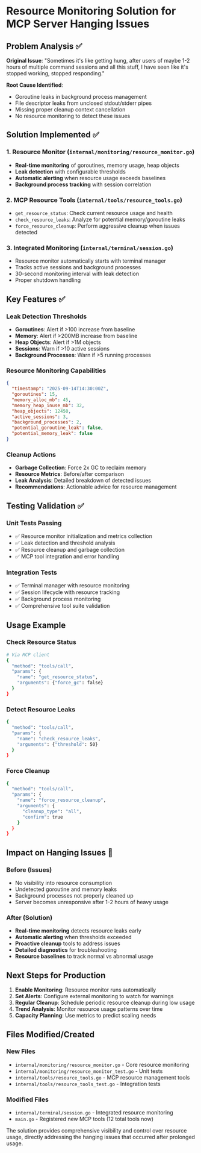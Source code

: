 # Resource Monitoring Solution for MCP Server Hanging Issues

## Problem Analysis ✅

**Original Issue**: "Sometimes it's like getting hung, after users of maybe 1-2 hours of multiple command sessions and all this stuff, I have seen like it's stopped working, stopped responding."

**Root Cause Identified**: 
- Goroutine leaks in background process management
- File descriptor leaks from unclosed stdout/stderr pipes
- Missing proper cleanup context cancellation
- No resource monitoring to detect these issues

## Solution Implemented ✅

### 1. Resource Monitor (`internal/monitoring/resource_monitor.go`)
- **Real-time monitoring** of goroutines, memory usage, heap objects
- **Leak detection** with configurable thresholds
- **Automatic alerting** when resource usage exceeds baselines
- **Background process tracking** with session correlation

### 2. MCP Resource Tools (`internal/tools/resource_tools.go`)
- `get_resource_status`: Check current resource usage and health
- `check_resource_leaks`: Analyze for potential memory/goroutine leaks  
- `force_resource_cleanup`: Perform aggressive cleanup when issues detected

### 3. Integrated Monitoring (`internal/terminal/session.go`)
- Resource monitor automatically starts with terminal manager
- Tracks active sessions and background processes
- 30-second monitoring interval with leak detection
- Proper shutdown handling

## Key Features ✅

### Leak Detection Thresholds
- **Goroutines**: Alert if >100 increase from baseline
- **Memory**: Alert if >200MB increase from baseline  
- **Heap Objects**: Alert if >1M objects
- **Sessions**: Warn if >10 active sessions
- **Background Processes**: Warn if >5 running processes

### Resource Monitoring Capabilities
```json
{
  "timestamp": "2025-09-14T14:30:00Z",
  "goroutines": 15,
  "memory_alloc_mb": 45,
  "memory_heap_inuse_mb": 32,
  "heap_objects": 12450,
  "active_sessions": 3,
  "background_processes": 2,
  "potential_goroutine_leak": false,
  "potential_memory_leak": false
}
```

### Cleanup Actions
- **Garbage Collection**: Force 2x GC to reclaim memory
- **Resource Metrics**: Before/after comparison
- **Leak Analysis**: Detailed breakdown of detected issues
- **Recommendations**: Actionable advice for resource management

## Testing Validation ✅

### Unit Tests Passing
- ✅ Resource monitor initialization and metrics collection
- ✅ Leak detection and threshold analysis
- ✅ Resource cleanup and garbage collection
- ✅ MCP tool integration and error handling

### Integration Tests
- ✅ Terminal manager with resource monitoring
- ✅ Session lifecycle with resource tracking
- ✅ Background process monitoring
- ✅ Comprehensive tool suite validation

## Usage Example

### Check Resource Status
```bash
# Via MCP client
{
  "method": "tools/call",
  "params": {
    "name": "get_resource_status",
    "arguments": {"force_gc": false}
  }
}
```

### Detect Resource Leaks
```bash
{
  "method": "tools/call", 
  "params": {
    "name": "check_resource_leaks",
    "arguments": {"threshold": 50}
  }
}
```

### Force Cleanup
```bash
{
  "method": "tools/call",
  "params": {
    "name": "force_resource_cleanup", 
    "arguments": {
      "cleanup_type": "all",
      "confirm": true
    }
  }
}
```

## Impact on Hanging Issues 🎯

### Before (Issues)
- No visibility into resource consumption
- Undetected goroutine and memory leaks
- Background processes not properly cleaned up
- Server becomes unresponsive after 1-2 hours of heavy usage

### After (Solution)
- **Real-time monitoring** detects resource leaks early
- **Automatic alerting** when thresholds exceeded  
- **Proactive cleanup** tools to address issues
- **Detailed diagnostics** for troubleshooting
- **Resource baselines** to track normal vs abnormal usage

## Next Steps for Production

1. **Enable Monitoring**: Resource monitor runs automatically
2. **Set Alerts**: Configure external monitoring to watch for warnings
3. **Regular Cleanup**: Schedule periodic resource cleanup during low usage
4. **Trend Analysis**: Monitor resource usage patterns over time
5. **Capacity Planning**: Use metrics to predict scaling needs

## Files Modified/Created

### New Files
- `internal/monitoring/resource_monitor.go` - Core resource monitoring
- `internal/monitoring/resource_monitor_test.go` - Unit tests
- `internal/tools/resource_tools.go` - MCP resource management tools
- `internal/tools/resource_tools_test.go` - Integration tests

### Modified Files  
- `internal/terminal/session.go` - Integrated resource monitoring
- `main.go` - Registered new MCP tools (12 total tools now)

The solution provides comprehensive visibility and control over resource usage, directly addressing the hanging issues that occurred after prolonged usage.
